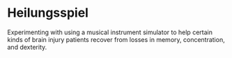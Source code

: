 # Heilungsspiel
Experimenting with using a musical instrument simulator to help certain kinds of brain injury patients recover from losses in memory, concentration, and dexterity.
